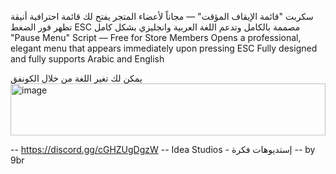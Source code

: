  سكربت "قائمة الإيقاف المؤقت" — مجاناً لأعضاء المتجر
 يفتح لك قائمة احترافية أنيقة تظهر فور الضغط ESC
 مصممة بالكامل وتدعم اللغة العربية وانجليزي بشكل كامل 
"Pause Menu" Script — Free for Store Members
Opens a professional, elegant menu that appears immediately upon pressing ESC
Fully designed and fully supports Arabic and English


يمكن لك تغير اللغة من خلال الكونفق 
<img width="504" height="83" alt="image" src="https://github.com/user-attachments/assets/ed7ffbe8-a15e-458a-a4d1-876c83e49bef" />


-- https://discord.gg/cGHZUgDgzW
-- Idea Studios - إستديوهات فكرة
-- by 9br
